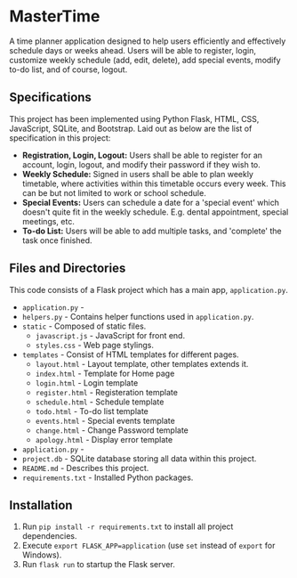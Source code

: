 # MasterTime
A time planner application designed to help users efficiently and effectively schedule days or weeks ahead. Users will be able to register, login, customize weekly schedule (add, edit, delete), add special events, modify to-do list, and of course, logout.

## Specifications
This project has been implemented using Python Flask, HTML, CSS, JavaScript, SQLite, and Bootstrap. Laid out as below are the list of specification in this project:

- **Registration, Login, Logout:** Users shall be able to register for an account, login, logout, and modify their password if they wish to.
- **Weekly Schedule:** Signed in users shall be able to plan weekly timetable, where activities within this timetable occurs every week. This can be but not limited to work or school schedule. 
- **Special Events:** Users can schedule a date for a 'special event' which doesn't quite fit in the weekly schedule. E.g. dental appointment, special meetings, etc.
- **To-do List:** Users will be able to add multiple tasks, and 'complete' the task once finished.

## Files and Directories
This code consists of a Flask project which has a main app, `application.py`.

- `application.py` - 
- `helpers.py` - Contains helper functions used in `application.py`.
- `static` - Composed of static files.
    - `javascript.js` - JavaScript for front end.
    - `styles.css` - Web page stylings.
- `templates` - Consist of HTML templates for different pages.
    - ```layout.html``` - Layout template, other templates extends it.
    - ```index.html``` - Template for Home page
    - ```login.html``` - Login template
    - ```register.html``` - Registeration template
    - ```schedule.html``` - Schedule template
    - ```todo.html``` - To-do list template
    - ```events.html``` - Special events template
    - ```change.html``` - Change Password template
    - ```apology.html``` - Display error template
- `application.py` - 
- `project.db` - SQLite database storing all data within this project.
- `README.md` - Describes this project.
- `requirements.txt` - Installed Python packages. 

## Installation
1. Run `pip install -r requirements.txt` to install all project dependencies.
2. Execute `export FLASK_APP=application` (use `set` instead of `export` for Windows).
3. Run `flask run` to startup the Flask server.